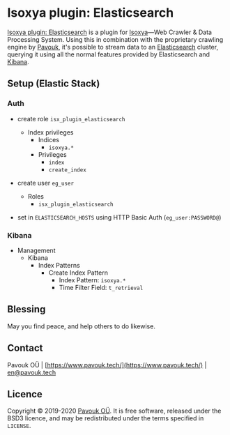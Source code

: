 # Isoxya plugin: Elasticsearch

[Isoxya plugin: Elasticsearch](https://github.com/pavouk-0/isoxya-plugin-elasticsearch) is a plugin for [Isoxya](https://www.pavouk.tech/isoxya/)—Web Crawler & Data Processing System. Using this in combination with the proprietary crawling engine by [Pavouk](https://www.pavouk.tech/), it's possible to stream data to an [Elasticsearch](https://www.elastic.co/elasticsearch/) cluster, querying it using all the normal features provided by Elasticsearch and [Kibana](https://www.elastic.co/kibana).


## Setup (Elastic Stack)

### Auth

- create role `isx_plugin_elasticsearch`
  - Index privileges
    - Indices
      - `isoxya.*`
    - Privileges
      - `index`
      - `create_index`

- create user `eg_user`
  - Roles
    - `isx_plugin_elasticsearch`

- set in `ELASTICSEARCH_HOSTS` using HTTP Basic Auth (`eg_user:PASSWORD@`)

### Kibana

- Management
  - Kibana
    - Index Patterns
      - Create Index Pattern
        - Index Pattern: `isoxya.*`
        - Time Filter Field: `t_retrieval`


## Blessing

May you find peace, and help others to do likewise.


## Contact

Pavouk OÜ | [https://www.pavouk.tech/](https://www.pavouk.tech/) | [en@pavouk.tech](mailto:en@pavouk.tech)


## Licence

Copyright © 2019-2020 [Pavouk OÜ](https://www.pavouk.tech/). It is free software, released under the BSD3 licence, and may be redistributed under the terms specified in `LICENSE`.
